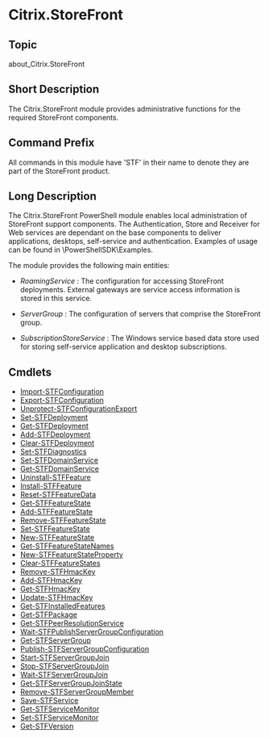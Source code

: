 # Citrix.StoreFront


## Topic

about_Citrix.StoreFront


## Short Description

The Citrix.StoreFront module provides administrative functions for the required StoreFront components.


## Command Prefix

All commands in this module have 'STF' in their name to denote they are part of the StoreFront product.


## Long Description

The Citrix.StoreFront PowerShell module enables local administration of StoreFront support components. The Authentication, Store and Receiver for Web services are dependant on the base components to deliver applications, desktops, self-service and authentication. Examples of usage can be found in <InstallPath>\PowerShellSDK\Examples.

The module provides the following main entities:

- *RoamingService* : The configuration for accessing StoreFront deployments. External gateways are service access information is stored in this service.

- *ServerGroup* : The configuration of servers that comprise the StoreFront group.

- *SubscriptionStoreService* : The Windows service based data store used for storing self-service application and desktop subscriptions.

## Cmdlets

* [Import-STFConfiguration](Import-STFConfiguration.md)
* [Export-STFConfiguration](Export-STFConfiguration.md)
* [Unprotect-STFConfigurationExport](Unprotect-STFConfigurationExport.md)
* [Set-STFDeployment](Set-STFDeployment.md)
* [Get-STFDeployment](Get-STFDeployment.md)
* [Add-STFDeployment](Add-STFDeployment.md)
* [Clear-STFDeployment](Clear-STFDeployment.md)
* [Set-STFDiagnostics](Set-STFDiagnostics.md)
* [Set-STFDomainService](Set-STFDomainService.md)
* [Get-STFDomainService](Get-STFDomainService.md)
* [Uninstall-STFFeature](Uninstall-STFFeature.md)
* [Install-STFFeature](Install-STFFeature.md)
* [Reset-STFFeatureData](Reset-STFFeatureData.md)
* [Get-STFFeatureState](Get-STFFeatureState.md)
* [Add-STFFeatureState](Add-STFFeatureState.md)
* [Remove-STFFeatureState](Remove-STFFeatureState.md)
* [Set-STFFeatureState](Set-STFFeatureState.md)
* [New-STFFeatureState](New-STFFeatureState.md)
* [Get-STFFeatureStateNames](Get-STFFeatureStateNames.md)
* [New-STFFeatureStateProperty](New-STFFeatureStateProperty.md)
* [Clear-STFFeatureStates](Clear-STFFeatureStates.md)
* [Remove-STFHmacKey](Remove-STFHmacKey.md)
* [Add-STFHmacKey](Add-STFHmacKey.md)
* [Get-STFHmacKey](Get-STFHmacKey.md)
* [Update-STFHmacKey](Update-STFHmacKey.md)
* [Get-STFInstalledFeatures](Get-STFInstalledFeatures.md)
* [Get-STFPackage](Get-STFPackage.md)
* [Get-STFPeerResolutionService](Get-STFPeerResolutionService.md)
* [Wait-STFPublishServerGroupConfiguration](Wait-STFPublishServerGroupConfiguration.md)
* [Get-STFServerGroup](Get-STFServerGroup.md)
* [Publish-STFServerGroupConfiguration](Publish-STFServerGroupConfiguration.md)
* [Start-STFServerGroupJoin](Start-STFServerGroupJoin.md)
* [Stop-STFServerGroupJoin](Stop-STFServerGroupJoin.md)
* [Wait-STFServerGroupJoin](Wait-STFServerGroupJoin.md)
* [Get-STFServerGroupJoinState](Get-STFServerGroupJoinState.md)
* [Remove-STFServerGroupMember](Remove-STFServerGroupMember.md)
* [Save-STFService](Save-STFService.md)
* [Get-STFServiceMonitor](Get-STFServiceMonitor.md)
* [Set-STFServiceMonitor](Set-STFServiceMonitor.md)
* [Get-STFVersion](Get-STFVersion.md)

